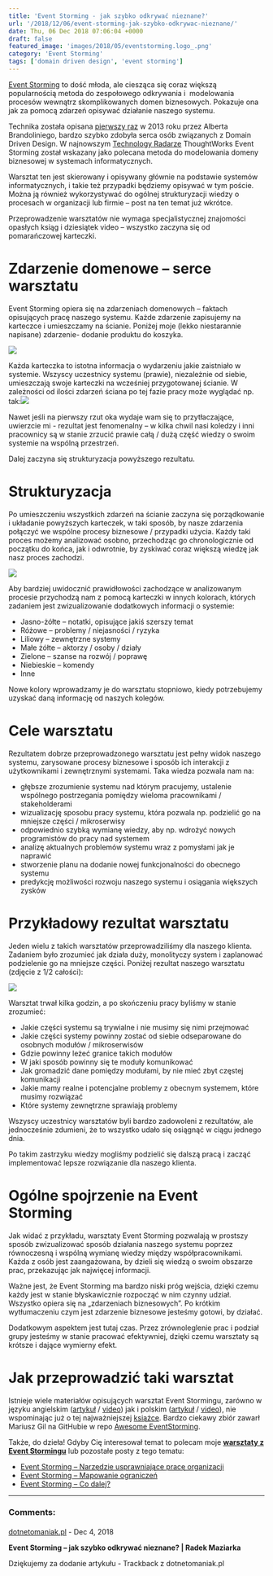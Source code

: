 ```yaml
---
title: 'Event Storming - jak szybko odkrywać nieznane?'
url: '/2018/12/06/event-storming-jak-szybko-odkrywac-nieznane/'
date: Thu, 06 Dec 2018 07:06:04 +0000
draft: false
featured_image: 'images/2018/05/eventstorming.logo_.png'
category: 'Event Storming'
tags: ['domain driven design', 'event storming']
---
```


[Event Storming](https://www.eventstorming.com/) to dość młoda, ale ciesząca się coraz większą popularnością metoda do zespołowego odkrywania i  modelowania procesów wewnątrz skomplikowanych domen biznesowych. Pokazuje ona jak za pomocą zdarzeń opisywać działanie naszego systemu.

Technika została opisana [pierwszy raz](https://ziobrando.blogspot.com/2013/11/introducing-event-storming.html) w 2013 roku przez Alberta Brandoliniego, bardzo szybko zdobyła serca osób związanych z Domain Driven Design. W najnowszym [Technology Radarze](https://www.thoughtworks.com/radar/techniques/event-storming) ThoughtWorks Event Storming został wskazany jako polecana metoda do modelowania domeny biznesowej w systemach informatycznych.

Warsztat ten jest skierowany i opisywany głównie na podstawie systemów informatycznych, i takie też przypadki będziemy opisywać w tym poście. Można ją również wykorzystywać do ogólnej strukturyzacji wiedzy o procesach w organizacji lub firmie – post na ten temat już wkrótce.

Przeprowadzenie warsztatów nie wymaga specjalistycznej znajomości opasłych ksiąg i dziesiątek video – wszystko zaczyna się od pomarańczowej karteczki.

# Zdarzenie domenowe – serce warsztatu

Event Storming opiera się na zdarzeniach domenowych – faktach opisujących pracę naszego systemu. Każde zdarzenie zapisujemy na karteczce i umieszczamy na ścianie. Poniżej moje (lekko niestarannie napisane) zdarzenie- dodanie produktu do koszyka.

[![](/images/2018/12/1.jpg)](/images/2018/12/1.jpg)

Każda karteczka to istotna informacja o wydarzeniu jakie zaistniało w systemie. Wszyscy uczestnicy systemu (prawie), niezależnie od siebie, umieszczają swoje karteczki na wcześniej przygotowanej ścianie. W zależności od ilości zdarzeń ściana po tej fazie pracy może wyglądać np. tak:[![](/images/2018/12/6.jpg)](/images/2018/12/6.jpg)

Nawet jeśli na pierwszy rzut oka wydaje wam się to przytłaczające, uwierzcie mi - rezultat jest fenomenalny – w kilka chwil nasi koledzy i inni pracownicy są w stanie zrzucić prawie całą / dużą część wiedzy o swoim systemie na wspólną przestrzeń.

Dalej zaczyna się strukturyzacja powyższego rezultatu.

# Strukturyzacja

Po umieszczeniu wszystkich zdarzeń na ścianie zaczyna się porządkowanie i układanie powyższych karteczek, w taki sposób, by nasze zdarzenia połączyć we wspólne procesy biznesowe / przypadki użycia. Każdy taki proces możemy analizować osobno, przechodząc go chronologicznie od początku do końca, jak i odwrotnie, by zyskiwać coraz większą wiedzę jak nasz proces zachodzi.

[![](/images/2018/12/5.jpg)](/images/2018/12/5.jpg)

Aby bardziej uwidocznić prawidłowości zachodzące w analizowanym procesie przychodzą nam z pomocą karteczki w innych kolorach, których zadaniem jest zwizualizowanie dodatkowych informacji o systemie:

 *   Jasno-żółte – notatki, opisujące jakiś szerszy temat
 *   Różowe – problemy / niejasności / ryzyka
 *   Liliowy – zewnętrzne systemy
 *   Małe żółte – aktorzy / osoby / działy
 *   Zielone – szanse na rozwój / poprawę
 *   Niebieskie – komendy
 *   Inne

Nowe kolory wprowadzamy je do warsztatu stopniowo, kiedy potrzebujemy uzyskać daną informację od naszych kolegów.

# Cele warsztatu

Rezultatem dobrze przeprowadzonego warsztatu jest pełny widok naszego systemu, zarysowane procesy biznesowe i sposób ich interakcji z użytkownikami i zewnętrznymi systemami. Taka wiedza pozwala nam na:

 *   głębsze zrozumienie systemu nad którym pracujemy, ustalenie wspólnego postrzegania pomiędzy wieloma pracownikami / stakeholderami
 *   wizualizację sposobu pracy systemu, która pozwala np. podzielić go na mniejsze części / mikroserwisy
 *   odpowiednio szybką wymianę wiedzy, aby np. wdrożyć nowych programistów do pracy nad systemem
 *   analizę aktualnych problemów systemu wraz z pomysłami jak je naprawić
 *   stworzenie planu na dodanie nowej funkcjonalności do obecnego systemu
 *   predykcję możliwości rozwoju naszego systemu i osiągania większych zysków

# Przykładowy rezultat warsztatu

Jeden wielu z takich warsztatów przeprowadziliśmy dla naszego klienta. Zadaniem było zrozumieć jak działa duży, monolityczy system i zaplanować podzielenie go na mniejsze części. Poniżej rezultat naszego warsztatu (zdjęcie z 1/2 całości):

[![](/images/2018/12/4.jpg)](/images/2018/12/4.jpg)

Warsztat trwał kilka godzin, a po skończeniu pracy byliśmy w stanie zrozumieć:

 *   Jakie części systemu są trywialne i nie musimy się nimi przejmować
 *   Jakie części systemy powinny zostać od siebie odseparowane do osobnych modułów / mikroserwisów
 *   Gdzie powinny leżeć granice takich modułów
 *   W jaki sposób powinny się te moduły komunikować
 *   Jak gromadzić dane pomiędzy modułami, by nie mieć zbyt częstej komunikacji
 *   Jakie mamy realne i potencjalne problemy z obecnym systemem, które musimy rozwiązać
 *   Które systemy zewnętrzne sprawiają problemy

Wszyscy uczestnicy warsztatów byli bardzo zadowoleni z rezultatów, ale jednocześnie zdumieni, że to wszystko udało się osiągnąć w ciągu jednego dnia.

Po takim zastrzyku wiedzy mogliśmy podzielić się dalszą pracą i zacząć implementować lepsze rozwiązanie dla naszego klienta.

# Ogólne spojrzenie na Event Storming

Jak widać z przykładu, warsztaty Event Storming pozwalają w prostszy sposób zwizualizować sposób działania naszego systemu poprzez równoczesną i wspólną wymianę wiedzy między współpracownikami. Każda z osób jest zaangażowana, by dzieli się wiedzą o swoim obszarze prac, przekazując jak najwięcej informacji.

Ważne jest, że Event Storming ma bardzo niski próg wejścia, dzięki czemu każdy jest w stanie błyskawicznie rozpocząć w nim czynny udział. Wszystko opiera się na „zdarzeniach biznesowych”. Po krótkim wytłumaczeniu czym jest zdarzenie biznesowe jesteśmy gotowi, by działać.

Dodatkowym aspektem jest tutaj czas. Przez zrównoleglenie prac i podział grupy jesteśmy w stanie pracować efektywniej, dzięki czemu warsztaty są krótsze i dające wymierny efekt.

# Jak przeprowadzić taki warsztat

Istnieje wiele materiałów opisujących warsztat Event Stormingu, zarówno w języku angielskim ([artykuł](https://buildplease.com/pages/fpc-2/) / [video](https://www.youtube.com/watch?v=04tGbixfGEY)) jak i polskim ([artykuł](https://rmakara.github.io/Event-Storming-Warsztaty-Agile-Wroclaw) / [video](https://www.youtube.com/watch?v=dhoXYRqghws)), nie wspominając już o tej najważniejszej [książce](https://leanpub.com/introducing_eventstorming). Bardzo ciekawy zbiór zawarł Mariusz Gil na GitHubie w repo [Awesome EventStorming](https://github.com/mariuszgil/awesome-eventstorming).

Także, do dzieła! Gdyby Cię interesował temat to polecam moje **[warsztaty z Event Stormingu](/szkolenia/event-storming)** lub pozostałe posty z tego tematu:

 *   [Event Storming – Narzędzie usprawniające pracę organizacji](/2018/12/10/event-storming-narzedzie-usprawniajace-prace-organizacji/)
 *   [Event Storming – Mapowanie ograniczeń](/2019/02/22/event-storming-mapowanie-ograniczen/)
 *   [Event Storming – Co dalej?](/2019/01/26/event-storming-co-dalej/)

---
### Comments:
#### 
[dotnetomaniak.pl](https://dotnetomaniak.pl/Event-Storming-jak-szybko-odkrywac-nieznane-Radek-Maziarka "") - <time datetime="2018-12-06 08:09:12">Dec 4, 2018</time>

**Event Storming – jak szybko odkrywać nieznane? | Radek Maziarka**

Dziękujemy za dodanie artykułu - Trackback z dotnetomaniak.pl
